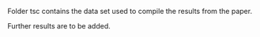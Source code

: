 Folder tsc contains the data set used to compile the results from the paper.

Further results are to be added.

